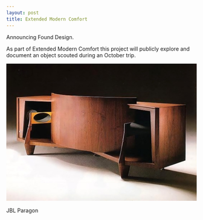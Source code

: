 ```yaml
---
layout: post
title: Extended Modern Comfort
---
```


Announcing Found Design. 

As part of Extended Modern Comfort this project will publicly explore and document an object scouted during an October trip. 


![JBL Paragon](../images/d44000wxa.JPG "JBL Paragon")
<figcaption>JBL Paragon</figcaption>
